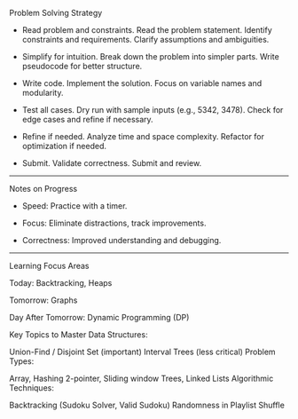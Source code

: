 Problem Solving Strategy

- Read problem and constraints.
Read the problem statement.
Identify constraints and requirements.
Clarify assumptions and ambiguities.

- Simplify for intuition.
Break down the problem into simpler parts.
Write pseudocode for better structure.

- Write code.
Implement the solution.
Focus on variable names and modularity.

- Test all cases.
Dry run with sample inputs (e.g., 5342, 3478).
Check for edge cases and refine if necessary.

- Refine if needed.
Analyze time and space complexity.
Refactor for optimization if needed.

- Submit.
Validate correctness.
Submit and review.

---

Notes on Progress

- Speed: Practice with a timer.

- Focus: Eliminate distractions, track improvements.

- Correctness: Improved understanding and debugging.

---

Learning Focus Areas

Today:
Backtracking, Heaps

Tomorrow:
Graphs

Day After Tomorrow:
Dynamic Programming (DP)

Key Topics to Master
Data Structures:

Union-Find / Disjoint Set (important)
Interval Trees (less critical)
Problem Types:

Array, Hashing
2-pointer, Sliding window
Trees, Linked Lists
Algorithmic Techniques:

Backtracking (Sudoku Solver, Valid Sudoku)
Randomness in Playlist Shuffle


